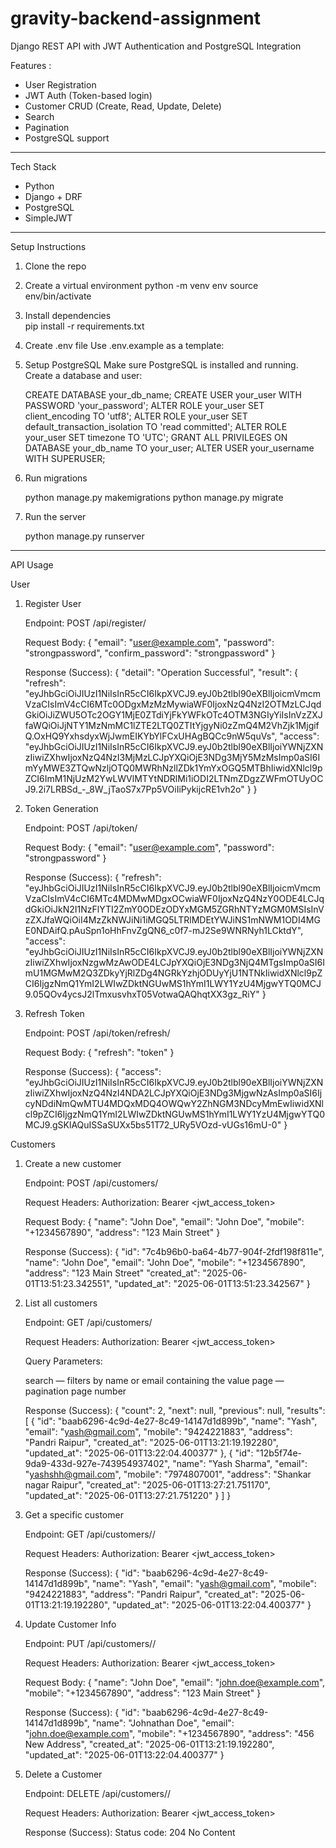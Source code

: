 # gravity-backend-assignment

Django REST API with JWT Authentication and PostgreSQL Integration

Features :

- User Registration
- JWT Auth (Token-based login)
- Customer CRUD (Create, Read, Update, Delete)
- Search
- Pagination
- PostgreSQL support

---
Tech Stack

- Python
- Django + DRF
- PostgreSQL
- SimpleJWT

---

Setup Instructions

1. Clone the repo

2. Create a virtual environment
   python -m venv env
   source env/bin/activate

3. Install dependencies  
   pip install -r requirements.txt

4. Create .env file 
   Use .env.example as a template:

5. Setup PostgreSQL
   Make sure PostgreSQL is installed and running. Create a database and user:

    CREATE DATABASE your_db_name;
    CREATE USER your_user WITH PASSWORD 'your_password';
    ALTER ROLE your_user SET client_encoding TO 'utf8';
    ALTER ROLE your_user SET default_transaction_isolation TO 'read committed';
    ALTER ROLE your_user SET timezone TO 'UTC';
    GRANT ALL PRIVILEGES ON DATABASE your_db_name TO your_user;
    ALTER USER your_username WITH SUPERUSER;

6. Run migrations 

   python manage.py makemigrations
   python manage.py migrate

7. Run the server
   
   python manage.py runserver


------

API Usage

User

1. Register User
   
   Endpoint:
   POST /api/register/ 

   Request Body:
   {
    "email": "user@example.com",
    "password": "strongpassword",
    "confirm_password": "strongpassword"
   }

   
   Response (Success):
   {
    "detail": "Operation Successful",
    "result": {
        "refresh": "eyJhbGciOiJIUzI1NiIsInR5cCI6IkpXVCJ9.eyJ0b2tlbl90eXBlIjoicmVmcmVzaCIsImV4cCI6MTc0ODgxMzMzMywiaWF0IjoxNzQ4NzI2OTMzLCJqdGkiOiJiZWU5OTc2OGY1MjE0ZTdiYjFkYWFkOTc4OTM3NGIyYiIsInVzZXJfaWQiOiJjNTY1MzNmMC1lZTE2LTQ0ZTItYjgyNi0zZmQ4M2VhZjk1MjgifQ.OxHQ9YxhsdyxWjJwmEIKYbYlFCxUHAgBQCc9nW5quVs",
        "access": "eyJhbGciOiJIUzI1NiIsInR5cCI6IkpXVCJ9.eyJ0b2tlbl90eXBlIjoiYWNjZXNzIiwiZXhwIjoxNzQ4NzI3MjMzLCJpYXQiOjE3NDg3MjY5MzMsImp0aSI6ImYyMWE3ZTQwNzljOTQ0MWRhNzllZDk1YmYxOGQ5MTBhIiwidXNlcl9pZCI6ImM1NjUzM2YwLWVlMTYtNDRlMi1iODI2LTNmZDgzZWFmOTUyOCJ9.2i7LRBSd_-_8W_jTaoS7x7Pp5VOiIiPykijcRE1vh2o"
    }
    }


2. Token Generation

   Endpoint:
   POST /api/token/

   Request Body:
   {
    "email": "user@example.com",
    "password": "strongpassword"
   }

   Response (Success):
   {
    "refresh": "eyJhbGciOiJIUzI1NiIsInR5cCI6IkpXVCJ9.eyJ0b2tlbl90eXBlIjoicmVmcmVzaCIsImV4cCI6MTc4MDMwMDgxOCwiaWF0IjoxNzQ4NzY0ODE4LCJqdGkiOiJkN2I1NzFlYTI2ZmY0ODEzODYxMGM5ZGRhNTYzMGM0MSIsInVzZXJfaWQiOiI4MzZkNWJiNi1iMGQ5LTRlMDEtYWJiNS1mNWM1ODI4MGE0NDAifQ.pAuSpn1oHhFnvZgQN6_c0f7-mJ2Se9WNRNyh1LCktdY",
    "access": "eyJhbGciOiJIUzI1NiIsInR5cCI6IkpXVCJ9.eyJ0b2tlbl90eXBlIjoiYWNjZXNzIiwiZXhwIjoxNzgwMzAwODE4LCJpYXQiOjE3NDg3NjQ4MTgsImp0aSI6ImU1MGMwM2Q3ZDkyYjRlZDg4NGRkYzhjODUyYjU1NTNkIiwidXNlcl9pZCI6IjgzNmQ1YmI2LWIwZDktNGUwMS1hYmI1LWY1YzU4MjgwYTQ0MCJ9.05QOv4ycsJ2lTmxusvhxT05VotwaQAQhqtXX3gz_RiY"
    }


3. Refresh Token

   Endpoint:
   POST /api/token/refresh/

   Request Body:
   {
    "refresh": "token"
   }

   Response (Success):
   {
    "access": "eyJhbGciOiJIUzI1NiIsInR5cCI6IkpXVCJ9.eyJ0b2tlbl90eXBlIjoiYWNjZXNzIiwiZXhwIjoxNzQ4NzI4NDA2LCJpYXQiOjE3NDg3MjgwNzAsImp0aSI6IjcyNDdiNmQwMTU4MDQxMDQ4OWQwY2ZhNGM3NDcyMmEwIiwidXNlcl9pZCI6IjgzNmQ1YmI2LWIwZDktNGUwMS1hYmI1LWY1YzU4MjgwYTQ0MCJ9.gSKlAQuISSaSUXx5bs51T72_URy5VOzd-vUGs16mU-0"
   }


Customers 

1. Create a new customer

   Endpoint:
   POST /api/customers/

   Request Headers:
   Authorization: Bearer <jwt_access_token>

   Request Body:
   {
    "name": "John Doe",
    "email": "John Doe",
    "mobile": "+1234567890",
    "address": "123 Main Street"
   }

   Response (Success):
   {
    "id": "7c4b96b0-ba64-4b77-904f-2fdf198f811e",
    "name": "John Doe",
    "email": "John Doe",
    "mobile": "+1234567890",
    "address": "123 Main Street"
    "created_at": "2025-06-01T13:51:23.342551",
    "updated_at": "2025-06-01T13:51:23.342567"
   }


2. List all customers

   Endpoint:
   GET /api/customers/

   Request Headers:
   Authorization: Bearer <jwt_access_token>

   Query Parameters:

   search — filters by name or email containing the value
   page — pagination page number

   Response (Success):
   {
    "count": 2,
    "next": null,
    "previous": null,
    "results": [
        {
            "id": "baab6296-4c9d-4e27-8c49-14147d1d899b",
            "name": "Yash",
            "email": "yash@gmail.com",
            "mobile": "9424221883",
            "address": "Pandri Raipur",
            "created_at": "2025-06-01T13:21:19.192280",
            "updated_at": "2025-06-01T13:22:04.400377"
        },
        {
            "id": "12b5f74e-9da9-433d-927e-743954937402",
            "name": "Yash Sharma",
            "email": "yashshh@gmail.com",
            "mobile": "7974807001",
            "address": "Shankar nagar Raipur",
            "created_at": "2025-06-01T13:27:21.751170",
            "updated_at": "2025-06-01T13:27:21.751220"
        }
    ]
    }


3. Get a specific customer

   Endpoint:
   GET /api/customers/<id>/

   Request Headers:
   Authorization: Bearer <jwt_access_token>

   Response (Success):
   {
    "id": "baab6296-4c9d-4e27-8c49-14147d1d899b",
    "name": "Yash",
    "email": "yash@gmail.com",
    "mobile": "9424221883",
    "address": "Pandri Raipur",
    "created_at": "2025-06-01T13:21:19.192280",
    "updated_at": "2025-06-01T13:22:04.400377"
   }


4. Update Customer Info

   Endpoint:
   PUT /api/customers/<id>/

   Request Headers:
   Authorization: Bearer <jwt_access_token>

   Request Body:
   {
    "name": "John Doe",
    "email": "john.doe@example.com",
    "mobile": "+1234567890",
    "address": "123 Main Street"
   }

   Response (Success):
   {
    "id": "baab6296-4c9d-4e27-8c49-14147d1d899b",
    "name": "Johnathan Doe",
    "email": "john.doe@example.com",
    "mobile": "+1234567890",
    "address": "456 New Address",
    "created_at": "2025-06-01T13:21:19.192280",
    "updated_at": "2025-06-01T13:22:04.400377"
   }   


5. Delete a Customer

   Endpoint:
   DELETE /api/customers/<id>/

   Request Headers:
   Authorization: Bearer <jwt_access_token>

   Response (Success):
   Status code: 204 No Content